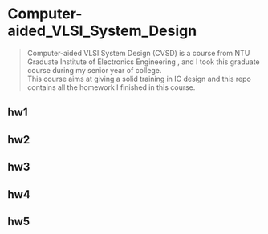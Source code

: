 # Computer-aided_VLSI_System_Design
> Computer-aided VLSI System Design (CVSD) is a course from NTU Graduate Institute of Electronics Engineering , and I took this graduate course during my senior year of college.  
> This course aims at giving a solid training in IC design and this repo contains all the homework I finished in this course.

## hw1
## hw2
## hw3
## hw4
## hw5 
